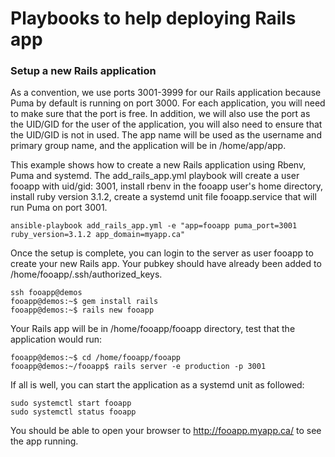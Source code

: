 # Playbooks to help deploying Rails app


### Setup a new Rails application 
As a convention, we use ports 3001-3999 for our Rails application because Puma by default is running on port 3000. For each application, you will need to make sure that the port is free. In addition, we will also use the port as the UID/GID for the user of the application, you will also need to ensure that the UID/GID is not in used. The app name will be used as the username and primary group name, and the application will be in /home/app/app.

This example shows how to create a new Rails application using Rbenv, Puma and systemd.
The add_rails_app.yml playbook will create a user fooapp with uid/gid: 3001, install rbenv in the fooapp user's home directory, install ruby version 3.1.2, create a systemd unit file fooapp.service that will run Puma on port 3001.

```
ansible-playbook add_rails_app.yml -e "app=fooapp puma_port=3001 ruby_version=3.1.2 app_domain=myapp.ca"
```

Once the setup is complete, you can login to the server as user fooapp to create your new Rails app. Your pubkey should have already been added to /home/fooapp/.ssh/authorized_keys.

```
ssh fooapp@demos
fooapp@demos:~$ gem install rails
fooapp@demos:~$ rails new fooapp
```

Your Rails app will be in /home/fooapp/fooapp directory, test that the application would run:

```
fooapp@demos:~$ cd /home/fooapp/fooapp
fooapp@demos:~/fooapp$ rails server -e production -p 3001
```



If all is well, you can start the application as a systemd unit as followed:
```
sudo systemctl start fooapp
sudo systemctl status fooapp
```
You should be able to open your browser to http://fooapp.myapp.ca/ to see the app running.

